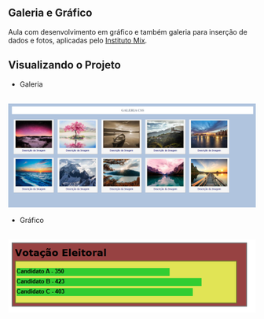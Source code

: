 ## Galeria e Gráfico
Aula com desenvolvimento em gráfico e também galeria para inserção de dados e fotos, aplicadas pelo <a href="https://institutomix.com.br">Instituto Mix</a>.

## Visualizando o Projeto
- Galeria
<br>
  <img src="https://github.com/TatyOtty/Galeria-e-Grafico/blob/main/Atividade.png" alt="Galeria CSS"/>
<br>

- Gráfico
<br>
  <img src="https://github.com/TatyOtty/Galeria-e-Grafico/blob/main/AtividadeGrafico.png" alt="Exemplo de Gráfico"/>
